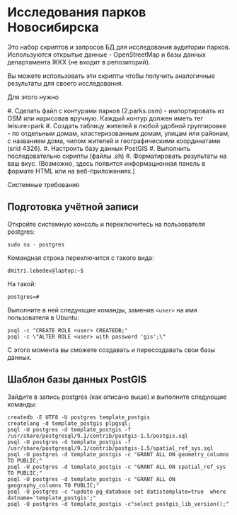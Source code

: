 Исследования парков Новосибирска
================================

Это набор скриптов и запросов БД для исследования аудитории парков. Используются открытые данные - OpenStreetMap и базы данных департамента ЖКХ (не входит в репозиторий).

Вы можете использовать эти скрипты чтобы получить аналогичные результаты для своего исследования.

Для этого нужно

#. Сделать файл с контурами парков (2.parks.osm) - импортировать из OSM или нарисовав вручную. Каждый контур должен иметь тег leisure=park
#. Создать таблицу жителей в любой удобной группировке - по отдельным домам, кластеризованным домам, улицам или районам, с названием дома, чилом жителей и географическими координатами (srid 4326).
#. Настроить базу данных PostGIS
#. Выполнить последовательно скрипты (файлы .sh)
#. Форматировать результаты на ваш вкус. (Возможно, здесь появится информационная панель в формате HTML или на веб-приложениях.)

Системные требования

Подготовка учётной записи
-------------------------

Откройте системную консоль и переключитесь на пользователя postgres:

	sudo su - postgres

Командная строка переключится с такого вида:

	dmitri.lebedev@laptop:~$ 

На такой:

	postgres=#

Выполните в ней следующие команды, заменив `<user>` на имя пользователя в Ubuntu:

	psql -c "CREATE ROLE <user> CREATEDB;"
	psql -c \"ALTER ROLE <user> with password 'gis';\"

С этого момента вы сможете создавать и пересоздавать свои базы данных.

Шаблон базы данных PostGIS
--------------------------

Зайдите в запись postgres (как описано выше) и выполните следующие команды:

	createdb -E UTF8 -U postgres template_postgis
	createlang -d template_postgis plpgsql;
	psql -U postgres -d template_postgis -f /usr/share/postgresql/9.1/contrib/postgis-1.5/postgis.sql
	psql -U postgres -d template_postgis -f /usr/share/postgresql/9.1/contrib/postgis-1.5/spatial_ref_sys.sql
	psql -U postgres -d template_postgis -c "GRANT ALL ON geometry_columns TO PUBLIC;"
	psql -U postgres -d template_postgis -c "GRANT ALL ON spatial_ref_sys TO PUBLIC;"
	psql -U postgres -d template_postgis -c "GRANT ALL ON geography_columns TO PUBLIC;"
	psql -U postgres -c "update pg_database set datistemplate=true  where datname='template_postgis';"
	psql -U postgres -d template_postgis -c"select postgis_lib_version();"

